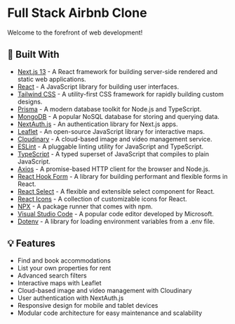 # Full Stack Airbnb Clone
Welcome to the forefront of web development!

## 🔧 Built With

- [Next.js 13](https://nextjs.org/) - A React framework for building server-side rendered and static web applications.
- [React](https://reactjs.org/) - A JavaScript library for building user interfaces.
- [Tailwind CSS](https://tailwindcss.com/) - A utility-first CSS framework for rapidly building custom designs.
- [Prisma](https://www.prisma.io/) - A modern database toolkit for Node.js and TypeScript.
- [MongoDB](https://www.mongodb.com/) - A popular NoSQL database for storing and querying data.
- [NextAuth.js](https://next-auth.js.org/) - An authentication library for Next.js apps.
- [Leaflet](https://leafletjs.com/) - An open-source JavaScript library for interactive maps.
- [Cloudinary](https://cloudinary.com/) - A cloud-based image and video management service.
- [ESLint](https://eslint.org/) - A pluggable linting utility for JavaScript and TypeScript.
- [TypeScript](https://www.typescriptlang.org/) - A typed superset of JavaScript that compiles to plain JavaScript.
- [Axios](https://axios-http.com/) - A promise-based HTTP client for the browser and Node.js.
- [React Hook Form](https://react-hook-form.com/) - A library for building performant and flexible forms in React.
- [React Select](https://react-select.com/) - A flexible and extensible select component for React.
- [React Icons](https://react-icons.github.io/react-icons/) - A collection of customizable icons for React.
- [NPX](https://www.npmjs.com/package/npx) - A package runner that comes with npm.
- [Visual Studio Code](https://code.visualstudio.com/) - A popular code editor developed by Microsoft.
- [Dotenv](https://www.npmjs.com/package/dotenv) - A library for loading environment variables from a .env file.

## 💡 Features

- Find and book accommodations
- List your own properties for rent
- Advanced search filters
- Interactive maps with Leaflet
- Cloud-based image and video management with Cloudinary
- User authentication with NextAuth.js
- Responsive design for mobile and tablet devices
- Modular code architecture for easy maintenance and scalability


